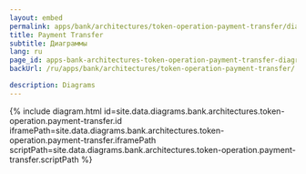```yaml
---
layout: embed
permalink: apps/bank/architectures/token-operation-payment-transfer/diagrams
title: Payment Transfer
subtitle: Диаграммы
lang: ru
page_id: apps-bank-architectures-token-operation-payment-transfer-diagrams
backUrl: /ru/apps/bank/architectures/token-operation-payment-transfer/

description: Diagrams
---
```

{% include diagram.html id=site.data.diagrams.bank.architectures.token-operation.payment-transfer.id iframePath=site.data.diagrams.bank.architectures.token-operation.payment-transfer.iframePath scriptPath=site.data.diagrams.bank.architectures.token-operation.payment-transfer.scriptPath %}